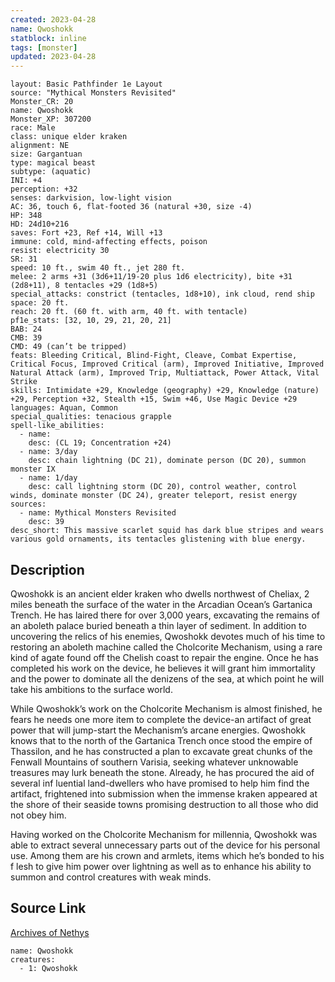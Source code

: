 ```yaml
---
created: 2023-04-28
name: Qwoshokk
statblock: inline
tags: [monster]
updated: 2023-04-28
---
```

```statblock
layout: Basic Pathfinder 1e Layout
source: "Mythical Monsters Revisited"
Monster_CR: 20
name: Qwoshokk
Monster_XP: 307200
race: Male
class: unique elder kraken
alignment: NE
size: Gargantuan
type: magical beast
subtype: (aquatic)
INI: +4
perception: +32
senses: darkvision, low-light vision
AC: 36, touch 6, flat-footed 36 (natural +30, size -4)
HP: 348
HD: 24d10+216
saves: Fort +23, Ref +14, Will +13
immune: cold, mind-affecting effects, poison
resist: electricity 30
SR: 31
speed: 10 ft., swim 40 ft., jet 280 ft.
melee: 2 arms +31 (3d6+11/19-20 plus 1d6 electricity), bite +31 (2d8+11), 8 tentacles +29 (1d8+5)
special_attacks: constrict (tentacles, 1d8+10), ink cloud, rend ship
space: 20 ft.
reach: 20 ft. (60 ft. with arm, 40 ft. with tentacle)
pf1e_stats: [32, 10, 29, 21, 20, 21]
BAB: 24
CMB: 39
CMD: 49 (can’t be tripped)
feats: Bleeding Critical, Blind-Fight, Cleave, Combat Expertise, Critical Focus, Improved Critical (arm), Improved Initiative, Improved Natural Attack (arm), Improved Trip, Multiattack, Power Attack, Vital Strike
skills: Intimidate +29, Knowledge (geography) +29, Knowledge (nature) +29, Perception +32, Stealth +15, Swim +46, Use Magic Device +29
languages: Aquan, Common
special_qualities: tenacious grapple
spell-like_abilities:
  - name:
    desc: (CL 19; Concentration +24)
  - name: 3/day
    desc: chain lightning (DC 21), dominate person (DC 20), summon monster IX
  - name: 1/day
    desc: call lightning storm (DC 20), control weather, control winds, dominate monster (DC 24), greater teleport, resist energy
sources:
  - name: Mythical Monsters Revisited
    desc: 39
desc_short: This massive scarlet squid has dark blue stripes and wears various gold ornaments, its tentacles glistening with blue energy.
```
## Description
Qwoshokk is an ancient elder kraken who dwells northwest of Cheliax, 2 miles beneath the surface of the water in the Arcadian Ocean’s Gartanica Trench. He has laired there for over 3,000 years, excavating the remains of an aboleth palace buried beneath a thin layer of sediment. In addition to uncovering the relics of his enemies, Qwoshokk devotes much of his time to restoring an aboleth machine called the Cholcorite Mechanism, using a rare kind of agate found off the Chelish coast to repair the engine. Once he has completed his work on the device, he believes it will grant him immortality and the power to dominate all the denizens of the sea, at which point he will take his ambitions to the surface world.

While Qwoshokk’s work on the Cholcorite Mechanism is almost finished, he fears he needs one more item to complete the device-an artifact of great power that will jump-start the Mechanism’s arcane energies. Qwoshokk knows that to the north of the Gartanica Trench once stood the empire of Thassilon, and he has constructed a plan to excavate great chunks of the Fenwall Mountains of southern Varisia, seeking whatever unknowable treasures may lurk beneath the stone. Already, he has procured the aid of several inf luential land-dwellers who have promised to help him find the artifact, frightened into submission when the immense kraken appeared at the shore of their seaside towns promising destruction to all those who did not obey him.

Having worked on the Cholcorite Mechanism for millennia, Qwoshokk was able to extract several unnecessary parts out of the device for his personal use. Among them are his crown and armlets, items which he’s bonded to his f lesh to give him power over lightning as well as to enhance his ability to summon and control creatures with weak minds.
## Source Link
[Archives of Nethys](https://aonprd.com/MonsterDisplay.aspx?ItemName=Qwoshokk)
```encounter-table
name: Qwoshokk
creatures:
  - 1: Qwoshokk
```
